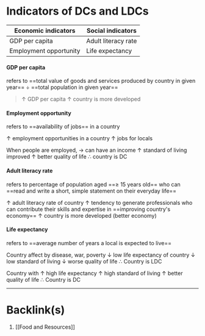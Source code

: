 # Indicators of DCs and LDCs
| Economic indicators    | Social indicators   |
| ---------------------- | ------------------- |
| GDP per capita         | Adult literacy rate |
| Employment opportunity | Life expectancy     |
#### GDP per capita
refers to ==total value of goods and services produced by country in given year== $\div$ ==total population in given year==
>$\uparrow$ GDP per capita
>$\uparrow$ country is more developed
#### Employment opportunity
refers to ==availability of jobs== in a country

$\uparrow$ employment opportunities in a country
$\uparrow$ jobs for locals

When people are employed,
$\rightarrow$ can have an income
$\uparrow$ standard of living improved
$\uparrow$ better quality of life
$\therefore$ country is DC
#### Adult literacy rate
refers to percentage of population aged ==$\ge$ 15 years old== who can ==read and write a short, simple statement on their everyday life==

$\uparrow$ adult literacy rate of country
$\uparrow$ tendency to generate professionals who can contribute their skills and expertise in ==improving country's economy==
$\uparrow$ country is more developed (better economy)
#### Life expectancy
refers to ==average number of years a local is expected to live==

Country affect by disease, war, poverty
$\downarrow$ low life expectancy of country
$\downarrow$ low standard of living
$\downarrow$ worse quality of life
$\therefore$ Country is LDC

Country with $\uparrow$ high life expectancy
$\uparrow$ high standard of living
$\uparrow$ better quality of life
$\therefore$ Country is DC

---
# Backlink(s)
1. [[Food and Resources]]